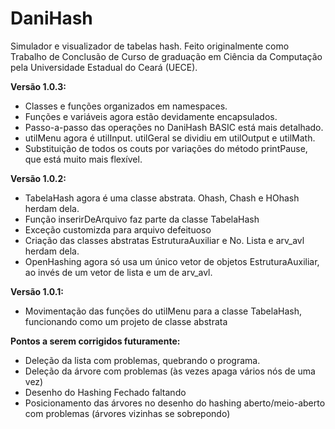 # DaniHash
Simulador e visualizador de tabelas hash. Feito originalmente como Trabalho de Conclusão de Curso de graduação em Ciência da Computação pela Universidade Estadual do Ceará (UECE).

<b>Versão 1.0.3:</b>
<ul>
<li>Classes e funções organizados em namespaces.</li>
<li>Funções e variáveis agora estão devidamente encapsulados.</li>
<li>Passo-a-passo das operações no DaniHash BASIC está mais detalhado.</li>
<li>utilMenu agora é utilInput. utilGeral se dividiu em utilOutput e utilMath.</li>
<li>Substituição de todos os couts por variações do método printPause, que está muito mais flexível.</li>
</ul>

<b>Versão 1.0.2:</b>
<ul>
<li>TabelaHash agora é uma classe abstrata. Ohash, Chash e HOhash herdam dela.</li>
<li>Função inserirDeArquivo faz parte da classe TabelaHash</li>
<li>Exceção customizda para arquivo defeituoso</li>
<li>Criação das classes abstratas EstruturaAuxiliar e No. Lista e arv_avl herdam dela.</li>
<li>OpenHashing agora só usa um único vetor de objetos EstruturaAuxiliar, ao invés de um vetor de lista e um de arv_avl.</li>
</ul>

<b>Versão 1.0.1:</b>
<ul>
<li>Movimentação das funções do utilMenu para a classe TabelaHash, funcionando como um projeto de classe abstrata</li>
</ul>


<b>Pontos a serem corrigidos futuramente:</b>
<ul>
<li>Deleção da lista com problemas, quebrando o programa.</li>
<li>Deleção da árvore com problemas (às vezes apaga vários nós de uma vez)</li>
<li>Desenho do Hashing Fechado faltando</li>
<li>Posicionamento das árvores no desenho do hashing aberto/meio-aberto com problemas (árvores vizinhas se sobrepondo)</li>
</ul>
